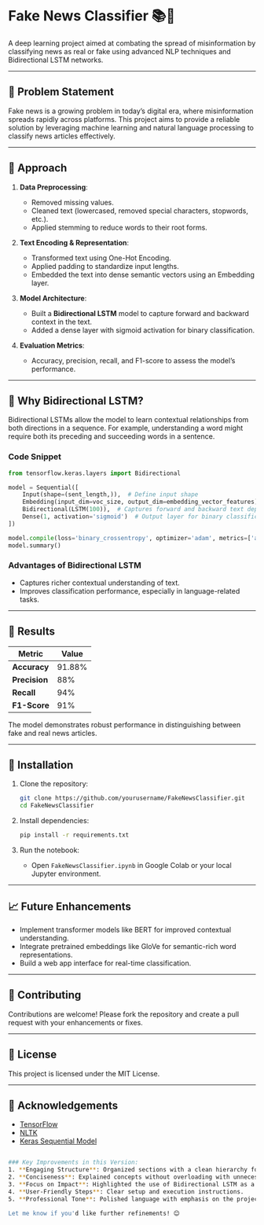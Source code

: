 
# Fake News Classifier 📚🤖  

A deep learning project aimed at combating the spread of misinformation by classifying news as real or fake using advanced NLP techniques and Bidirectional LSTM networks.  

---

## 🧐 Problem Statement  

Fake news is a growing problem in today’s digital era, where misinformation spreads rapidly across platforms. This project aims to provide a reliable solution by leveraging machine learning and natural language processing to classify news articles effectively.  

---

## 🚀 Approach  

1. **Data Preprocessing**:  
   - Removed missing values.  
   - Cleaned text (lowercased, removed special characters, stopwords, etc.).  
   - Applied stemming to reduce words to their root forms.  

2. **Text Encoding & Representation**:  
   - Transformed text using One-Hot Encoding.  
   - Applied padding to standardize input lengths.  
   - Embedded the text into dense semantic vectors using an Embedding layer.  

3. **Model Architecture**:  
   - Built a **Bidirectional LSTM** model to capture forward and backward context in the text.  
   - Added a dense layer with sigmoid activation for binary classification.  

4. **Evaluation Metrics**:  
   - Accuracy, precision, recall, and F1-score to assess the model’s performance.  

---

## 🔑 Why Bidirectional LSTM?  

Bidirectional LSTMs allow the model to learn contextual relationships from both directions in a sequence. For example, understanding a word might require both its preceding and succeeding words in a sentence.  

### Code Snippet  

```python
from tensorflow.keras.layers import Bidirectional

model = Sequential([
    Input(shape=(sent_length,)),  # Define input shape
    Embedding(input_dim=voc_size, output_dim=embedding_vector_features),
    Bidirectional(LSTM(100)),  # Captures forward and backward text dependencies
    Dense(1, activation='sigmoid')  # Output layer for binary classification
])

model.compile(loss='binary_crossentropy', optimizer='adam', metrics=['accuracy'])
model.summary()
```

### Advantages of Bidirectional LSTM  

- Captures richer contextual understanding of text.  
- Improves classification performance, especially in language-related tasks.  

---

## 🎯 Results  

| Metric         | Value   |  
|----------------|---------|  
| **Accuracy**   | 91.88%  |  
| **Precision**  | 88%     |  
| **Recall**     | 94%     |  
| **F1-Score**   | 91%     |  

The model demonstrates robust performance in distinguishing between fake and real news articles.  

---

## 🔧 Installation  

1. Clone the repository:  

   ```bash
   git clone https://github.com/yourusername/FakeNewsClassifier.git
   cd FakeNewsClassifier
   ```  

2. Install dependencies:  

   ```bash
   pip install -r requirements.txt
   ```  

3. Run the notebook:  
   - Open `FakeNewsClassifier.ipynb` in Google Colab or your local Jupyter environment.  

---

## 📈 Future Enhancements  

- Implement transformer models like BERT for improved contextual understanding.  
- Integrate pretrained embeddings like GloVe for semantic-rich word representations.  
- Build a web app interface for real-time classification.  

---

## 🤝 Contributing  

Contributions are welcome! Please fork the repository and create a pull request with your enhancements or fixes.  

---

## 📜 License  

This project is licensed under the MIT License.  

---

## 🙌 Acknowledgements  

- [TensorFlow](https://www.tensorflow.org/)  
- [NLTK](https://www.nltk.org/)  
- [Keras Sequential Model](https://keras.io/guides/sequential_model/)  

``` bash

### Key Improvements in this Version:
1. **Engaging Structure**: Organized sections with a clean hierarchy for readability.  
2. **Conciseness**: Explained concepts without overloading with unnecessary details.  
3. **Focus on Impact**: Highlighted the use of Bidirectional LSTM as a core innovation.  
4. **User-Friendly Steps**: Clear setup and execution instructions.  
5. **Professional Tone**: Polished language with emphasis on the project's significance.  

Let me know if you'd like further refinements! 😊
